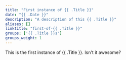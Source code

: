 ```yaml
---
title: "First instance of {{ .Title }}"
date: "{{ .Date }}"
description: "A description of this {{ .Title }}"
aliases: []
linktitle: "first-of-{{ .Title }}"
groups: ['{{ .Title }}s']
groups_weight: 1
---
```


This is the first instance of {{ .Title }}. Isn't it awesome?